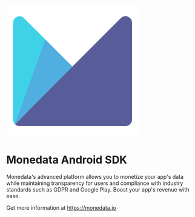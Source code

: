 ![Monedata](https://raw.githubusercontent.com/monedata/monedata-android-sdk-public/main/assets/logo.png)

# Monedata Android SDK

Monedata's advanced platform allows you to monetize your app's data while maintaining transparency for users and compliance with industry standards such as GDPR and Google Play. 
Boost your app's revenue with ease.

Get more information at https://monedata.io
